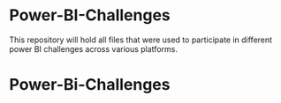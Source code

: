 # Power-BI-Challenges
This repository will hold all files that were used to participate in different power BI challenges across various platforms.
# Power-Bi-Challenges
